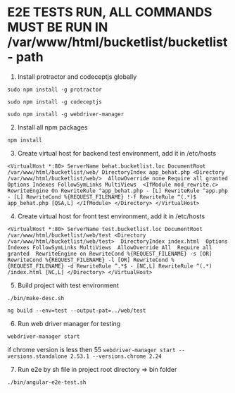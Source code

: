 # E2E TESTS RUN, ALL COMMANDS MUST BE RUN IN /var/www/html/bucketlist/bucketlist - path
1) Install protractor and codeceptjs globally

`sudo npm install -g protractor`

`sudo npm install -g codeceptjs`

`sudo npm install -g webdriver-manager`

2) Install all npm packages

`npm install`

3) Create virtual host for backend test environment, add it in /etc/hosts

`<VirtualHost *:80>
     ServerName behat.bucketlist.loc
     DocumentRoot /var/www/html/bucketlist/web/
     DirectoryIndex app_behat.php
     <Directory /var/www/html/bucketlist/web/> 
 	AllowOverride none
 	Require all granted
 	Options Indexes FollowSymLinks MultiViews 
 	<IfModule mod_rewrite.c>
 	     RewriteEngine On
 	     RewriteRule ^app_behat.php - [L]
 	     RewriteRule ^app.php - [L]
 	     RewriteCond %{REQUEST_FILENAME} !-f
 	     RewriteRule ^(.*)$ app_behat.php [QSA,L]
 	</IfModule>
     </Directory>
 </VirtualHost>`

4) Create virtual host for front test environment, add it in /etc/hosts

`<VirtualHost *:80>
     ServerName test.bucketlist.loc
     DocumentRoot /var/www/html/bucketlist/web/test
 	<Directory /var/www/html/bucketlist/web/test> 
 		DirectoryIndex index.html 
 		Options Indexes FollowSymLinks MultiViews 
 		AllowOverride All 
 		Require all granted 
 		RewriteEngine on
             	RewriteCond %{REQUEST_FILENAME} -s [OR]
 	    	RewriteCond %{REQUEST_FILENAME} -l [OR]
 	    	RewriteCond %{REQUEST_FILENAME} -d
 	    	RewriteRule ^.*$ - [NC,L]
 	    	RewriteRule ^(.*) /index.html [NC,L]
 	</Directory>
 </VirtualHost>
 	`

5) Build project with test environment

`./bin/make-desc.sh`

`ng build --env=test --output-pat=../web/test`
	
6) Run web driver manager for testing

`webdriver-manager start`

 if chrome version is less then 55 
`webdriver-manager start --versions.standalone 2.53.1 --versions.chrome 2.24`

7) Run e2e by sh file in project root directory => bin folder

`./bin/angular-e2e-test.sh`
